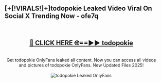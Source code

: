 <h2>[+[!VIRALS!]+]todopokie Leaked Video Viral On Social X Trending Now - ofe7q</h2>
<br>
<div align="center">
<h2><a href="https://libra.edu.pl?todopokie" rel="nofollow">🔴 CLICK HERE 🌐==►► todopokie</a></h2>
<br>
Get todopokie OnlyFans leaked all content. Now you can access all videos and pictures of todopokie OnlyFans. New Updated Files 2025!
<br>
<br>
<a href="https://libra.edu.pl?todopokie" rel="nofollow" data-target="animated-image.originalLink"><img src="https://i.ibb.co.com/WyWwxjT/player-gif2.gif" alt="todopokie Leaked OnlyFans" style="max-width: 100%; display: inline-block;" data-target="animated-image.originalImage"></a>
</div>
<br>
